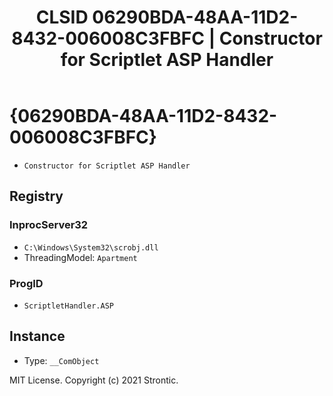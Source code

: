 ﻿---
title: "CLSID 06290BDA-48AA-11D2-8432-006008C3FBFC | Constructor for Scriptlet ASP Handler"
excerpt: What is COM-Object CLSID 06290BDA-48AA-11D2-8432-006008C3FBFC?
---

# {06290BDA-48AA-11D2-8432-006008C3FBFC}

* `Constructor for Scriptlet ASP Handler`

## Registry


### InprocServer32

* `C:\Windows\System32\scrobj.dll`
* ThreadingModel: `Apartment`

### ProgID

* `ScriptletHandler.ASP`

## Instance

* Type: `__ComObject`

MIT License. Copyright (c) 2021 Strontic.


